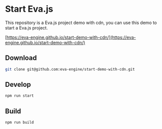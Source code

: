 # Start Eva.js

This repository is a Eva.js project demo with cdn, you can use this demo to start a Eva.js project.

[https://eva-engine.github.io/start-demo-with-cdn/](https://eva-engine.github.io/start-demo-with-cdn/)

## Download
```bash
git clone git@github.com:eva-engine/start-demo-with-cdn.git
```

## Develop
```bash
npm run start
```

## Build
```bash
npm run build
```
